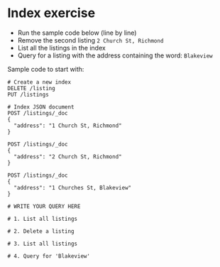 # Index exercise
* Run the sample code below (line by line)
* Remove the second listing `2 Church St, Richmond`
* List all the listings in the index
* Query for a listing with the address containing the word: `Blakeview`

Sample code to start with:
```text
# Create a new index
DELETE /listing
PUT /listings

# Index JSON document
POST /listings/_doc
{
  "address": "1 Church St, Richmond"
}

POST /listings/_doc
{
  "address": "2 Church St, Richmond"
}

POST /listings/_doc
{
  "address": "1 Churches St, Blakeview"
}

# WRITE YOUR QUERY HERE

# 1. List all listings

# 2. Delete a listing

# 3. List all listings

# 4. Query for 'Blakeview'
```
